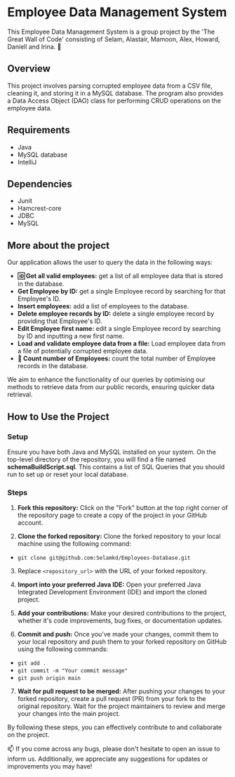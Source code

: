 # Employee Data Management System
This Employee Data Management System is a group project by the 'The Great Wall of Code' consisting of Selam, Alastair, Mamoon, Alex, Howard, Daniell and Irina. 👋
## Overview
This project involves parsing corrupted employee data from a CSV file, cleaning it, and storing it in a MySQL database. The program also provides a Data Access Object (DAO) class for performing CRUD operations on the employee data.

## Requirements
- Java
- MySQL database
- IntelliJ

## Dependencies
- Junit
- Hamcrest-core
- JDBC
- MySQL

## More about the project
Our application allows the user to query the data in the following ways:
- **🆔 Get all valid employees:** get a list of all employee data that is stored in the database.
- **Get Employee by ID:** get a single Employee record by searching for that Employee's ID.
- **Insert employees:** add a list of employees to the database.
- **Delete employee records by ID:** delete a single employee record by providing that Employee's ID.
- **Edit Employee first name:** edit a single Employee record by searching by ID and inputting a new first name.
- **Load and validate employee data from a file:** Load employee data from a file of potentially corrupted employee data.
- **🧮 Count number of Employees:** count the total number of Employee records in the database.


We aim to enhance the functionality of our queries by optimising our methods to retrieve data from our public records, ensuring quicker data retrieval.

## How to Use the Project

### Setup
Ensure you have both Java and MySQL installed on your system.
On the top-level directory of the repository, you will find a file named **schemaBuildScript.sql**.  This contains a list of SQL Queries that you should run to set up or reset your local database.

### Steps
1. **Fork this repository:** Click on the "Fork" button at the top right corner of the repository page to create a copy of the project in your GitHub account.

2. **Clone the forked repository:** Clone the forked repository to your local machine using the following command:
 - `git clone git@github.com:Selamkd/Employees-Database.git`

3. Replace `<repository_url>` with the URL of your forked repository.

4. **Import into your preferred Java IDE:** Open your preferred Java Integrated Development Environment (IDE) and import the cloned project.

5. **Add your contributions:** Make your desired contributions to the project, whether it's code improvements, bug fixes, or documentation updates.

6. **Commit and push:** Once you've made your changes, commit them to your local repository and push them to your forked repository on GitHub using the following commands:
- `git add .`
- `git commit -m "Your commit message"`
- `git push origin main`


7. **Wait for pull request to be merged:** After pushing your changes to your forked repository, create a pull request (PR) from your fork to the original repository. Wait for the project maintainers to review and merge your changes into the main project.

By following these steps, you can effectively contribute to and collaborate on the project.

📫 If you come across any bugs, please don't hesitate to open an issue to inform us. Additionally, we appreciate any suggestions for updates or improvements you may have!


